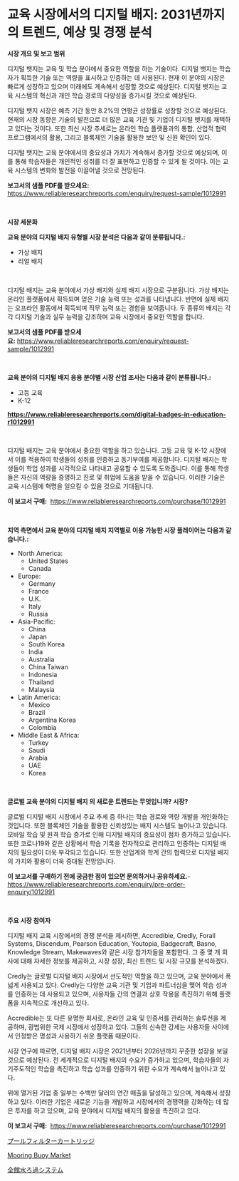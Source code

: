 <p><h1>교육 시장에서의 디지털 배지: 2031년까지의 트렌드, 예상 및 경쟁 분석</h1></p><p><strong>시장 개요 및 보고 범위</strong></p>
<p><p>디지털 뱃지는 교육 및 학습 분야에서 중요한 역할을 하는 기술이다. 디지털 뱃지는 학습자가 획득한 기술 또는 역량을 표시하고 인증하는 데 사용된다. 현재 이 분야의 시장은 빠르게 성장하고 있으며 미래에도 계속해서 성장할 것으로 예상된다. 디지털 뱃지는 교육 시스템의 혁신과 개인 학습 경로의 다양성을 증가시킬 것으로 예상된다.</p><p>디지털 뱃지 시장은 예측 기간 동안 8.2%의 연평균 성장률로 성장할 것으로 예상된다. 현재의 시장 동향은 기술의 발전으로 더 많은 교육 기관 및 기업이 디지털 뱃지를 채택하고 있다는 것이다. 또한 최신 시장 추세로는 온라인 학습 플랫폼과의 통합, 산업적 협력 프로그램에서의 활용, 그리고 블록체인 기술을 활용한 보안 및 신원 확인이 있다.</p><p>디지털 뱃지는 교육 분야에서의 중요성과 가치가 계속해서 증가할 것으로 예상되며, 이를 통해 학습자들은 개인적인 성취를 더 잘 표현하고 인증할 수 있게 될 것이다. 이는 교육 시스템의 변화와 발전을 이끌어낼 것으로 전망된다.</p></p>
<p><strong>보고서의 샘플 PDF를 받으세요:</strong> <a href="https://www.reliableresearchreports.com/enquiry/request-sample/1012991">https://www.reliableresearchreports.com/enquiry/request-sample/1012991</a></p>
<p>&nbsp;</p>
<p><strong>시장 세분화</strong></p>
<p><strong>교육 분야의 디지털 배지 유형별 시장 분석은 다음과 같이 분류됩니다.:</strong></p>
<p><ul><li>가상 배지</li><li>리얼 배지</li></ul></p>
<p>&nbsp;</p>
<p><p>디지털 배지는 교육 분야에서 가상 배지와 실제 배지 시장으로 구분됩니다. 가상 배지는 온라인 플랫폼에서 획득되며 얻은 기술 능력 또는 성과를 나타냅니다. 반면에 실제 배지는 오프라인 활동에서 획득되며 직무 능력 또는 경험을 보여줍니다. 두 종류의 배지는 각각 디지털 기술과 실무 능력을 강조하며 교육 시장에서 중요한 역할을 합니다.</p></p>
<p><strong>보고서의 샘플 PDF를 받으세요:</strong>&nbsp;<a href="https://www.reliableresearchreports.com/enquiry/request-sample/1012991">https://www.reliableresearchreports.com/enquiry/request-sample/1012991</a></p>
<p>&nbsp;</p>
<p><strong> 교육 분야의 디지털 배지 응용 분야별 시장 산업 조사는 다음과 같이 분류됩니다.:</strong></p>
<p><ul><li>고등 교육</li><li>K-12</li></ul></p>
<p><strong><a href="https://www.reliableresearchreports.com/digital-badges-in-education-r1012991">https://www.reliableresearchreports.com/digital-badges-in-education-r1012991</a></strong></p>
<p>&nbsp;</p>
<p><p>디지털 배지는 교육 분야에서 중요한 역할을 하고 있습니다. 고등 교육 및 K-12 시장에서 이를 적용하여 학생들의 성취를 인증하고 동기부여를 제공합니다. 디지털 배지는 학생들이 학업 성과를 시각적으로 나타내고 공유할 수 있도록 도와줍니다. 이를 통해 학생들은 자신의 역량을 증명하고 진로 및 취업에 도움을 받을 수 있습니다. 이러한 기술은 교육 시스템에 혁명을 일으킬 수 있을 것으로 기대됩니다.</p></p>
<p><strong>이 보고서 구매:</strong>&nbsp; <a href="https://www.reliableresearchreports.com/purchase/1012991">https://www.reliableresearchreports.com/purchase/1012991</a></p>
<p>&nbsp;</p>
<p><strong>지역 측면에서 교육 분야의 디지털 배지 지역별로 이용 가능한 시장 플레이어는 다음과 같습니다.:</strong></p>
<p><ul>
    <li>
        North America:
        <ul>
            <li>United States</li>
            <li>Canada</li>
        </ul>
    </li>
    <li>
        Europe:
        <ul>
            <li>Germany</li>
            <li>France</li>
            <li>U.K.</li>
            <li>Italy</li>
            <li>Russia</li>
        </ul>
    </li>
    <li>
        Asia-Pacific:
        <ul>
            <li>China</li>
            <li>Japan</li>
            <li>South Korea</li>
            <li>India</li>
            <li>Australia</li>
            <li>China Taiwan</li>
            <li>Indonesia</li>
            <li>Thailand</li>
            <li>Malaysia</li>
        </ul>
    </li>
    <li>
        Latin America:
        <ul>
            <li>Mexico</li>
            <li>Brazil</li>
            <li>Argentina Korea</li>
            <li>Colombia</li>
        </ul>
    </li>
    <li>
        Middle East & Africa:
        <ul>
            <li>Turkey</li>
            <li>Saudi</li>
            <li>Arabia</li>
            <li>UAE</li>
            <li>Korea</li>
        </ul>
    </li>
    </ul></p>
<p>&nbsp;</p>
<p><strong>글로벌 교육 분야의 디지털 배지 의 새로운 트렌드는 무엇입니까? 시장?</strong></p>
<p><p>글로벌 디지털 배지 시장에서 주요 추세 중 하나는 학습 경로와 역량 개발을 개인화하는 것입니다. 또한 블록체인 기술을 활용한 신뢰성있는 배지 시스템도 늘어나고 있습니다. 모바일 학습 및 원격 학습 증가로 인해 디지털 배지의 중요성이 점차 증가하고 있습니다. 또한 코로나19와 같은 상황에서 학습 기록을 전자적으로 관리하고 인증하는 디지털 배지의 필요성이 더욱 부각되고 있습니다. 또한 산업계와 학계 간의 협력으로 디지털 배지의 가치와 활용이 더욱 증대될 전망입니다.</p></p>
<p><strong>이 보고서를 구매하기 전에 궁금한 점이 있으면 문의하거나 공유하세요.</strong>- <a href="https://www.reliableresearchreports.com/enquiry/pre-order-enquiry/1012991">https://www.reliableresearchreports.com/enquiry/pre-order-enquiry/1012991</a></p>
<p>&nbsp;</p>
<p><strong>주요 시장 참여자</strong></p>
<p><p>디지털 배지 교육 시장에서의 경쟁 분석을 제시하면, Accredible, Credly, Forall Systems, Discendum, Pearson Education, Youtopia, Badgecraft, Basno, Knowledge Stream, Makewaves와 같은 시장 참가자들을 포함한다. 그 중 몇 개 회사에 대해 자세한 정보를 제공하고, 시장 성장, 최신 트렌드 및 시장 규모를 분석하겠다. </p><p>Credly는 글로벌 디지털 배지 시장에서 선도적인 역할을 하고 있으며, 교육 분야에서 폭넓게 사용되고 있다. Credly는 다양한 교육 기관 및 기업과 파트너십을 맺어 학습 성과를 인증하는 데 사용되고 있으며, 사용자들 간의 연결과 상호 작용을 촉진하기 위해 플랫폼을 지속적으로 개선하고 있다. </p><p>Accredible는 또 다른 유명한 회사로, 온라인 교육 및 인증서를 관리하는 솔루션을 제공하며, 광범위한 국제 시장에서 성장하고 있다. 그들의 신속한 강세는 사용자들 사이에서 인정받은 명성과 사용하기 쉬운 플랫폼 때문이다.</p><p> 시장 연구에 따르면, 디지털 배지 시장은 2021년부터 2026년까지 꾸준한 성장을 보일 것으로 예상된다. 전 세계적으로 디지털 배지의 수요가 증가하고 있으며, 학습자들의 자기주도적인 학습을 촉진하고 학습 성과를 인증하기 위한 수요가 계속해서 늘어나고 있다.</p><p>위에 열거된 기업 중 일부는 수백만 달러의 연간 매출을 달성하고 있으며, 계속해서 성장하고 있다. 이러한 기업은 새로운 기능을 개발하고 시장에서의 경쟁력을 강화하는 데 많은 투자를 하고 있으며, 교육 분야에서 디지털 배지의 활용을 촉진하고 있다.</p></p>
<p><strong>이 보고서 구매:</strong>&nbsp;&nbsp;<a href="https://www.reliableresearchreports.com/purchase/1012991">https://www.reliableresearchreports.com/purchase/1012991</a></p>
<p><p><a href="https://github.com/KaydenJohns1964/Market-Research-Report-List-1/blob/main/924162329612.md">プールフィルターカートリッジ</a></p><p><a href="https://github.com/mancsybtousav/Market-Research-Report-List-2/blob/main/mooring-buoy-market.md">Mooring Buoy Market</a></p><p><a href="https://github.com/marbadji/Market-Research-Report-List-1/blob/main/413605129611.md">全館水ろ過システム</a></p></p>